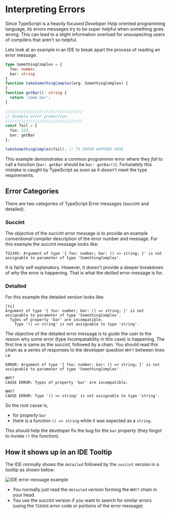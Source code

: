 # Interpreting Errors 
Since TypeScript is a heavily focused *Developer Help* oriented programming language, its errors messages try to be super helpful when something goes wrong. This can lead to a slight information overload for unsuspecting users of compilers that aren't so helpful. 

Lets look at an example in an IDE to break apart the process of reading an error message. 

```ts
type SomethingComplex = {
  foo: number,
  bar: string
}
function takeSomethingComplex(arg: SomethingComplex) {
}
function getBar(): string {
  return 'some bar';
}

//////////////////////////////////
// Example error production
//////////////////////////////////
const fail = {
  foo: 123,
  bar: getBar
};

takeSomethingComplex(fail); // TS ERROR HAPPENS HERE 
```

This example demonstrates a common programmer error where they *fail* to call a function (`bar: getBar` should be `bar: getBar()`). Fortunately this mistake is caught by TypeScript as soon as it doesn't meet the type requirements. 

## Error Categories
There are two categories of TypeScript Error messages (succint and detailed). 

### Succint
The objective of the succint error message is to provide an example *conventional compiler* description of the error number and message. For this example the succint message looks like: 

```
TS2345: Argument of type '{ foo: number; bar: () => string; }' is not assignable to parameter of type 'SomethingComplex'.
```
It is fairly self explanatory. However, it doesn't provide a deeper breakdown of *why* the error is happening. That is what the *detiled* error message is for.

### Detailed
For this example the detailed version looks like: 

```
[ts]
Argument of type '{ foo: number; bar: () => string; }' is not assignable to parameter of type 'SomethingComplex'.
  Types of property 'bar' are incompatible.
    Type '() => string' is not assignable to type 'string'.
```
The objective of the detailed error message is to *guide* the user to the reason why some error (type incompatability in this case) is happening. The first line is same as the succint, followed by a chain. You should read this chain as a series of responses to the developer question `WHY?` between lines i.e 

```
ERROR: Argument of type '{ foo: number; bar: () => string; }' is not assignable to parameter of type 'SomethingComplex'.

WHY? 
CAUSE ERROR: Types of property 'bar' are incompatible.

WHY? 
CAUSE ERROR: Type '() => string' is not assignable to type 'string'.
```

So the root cause is,
* for property `bar`
* there is a function `() => string` while it was expected as a `string`. 

This should help the developer fix the bug for the `bar` property (they forgot to invoke `()` the function).

## How it shows up in an IDE Tooltip 

The IDE normally shows the `detailed` followed by the `succint` version in a tooltip as shown below: 

![IDE error message example](https://raw.githubusercontent.com/basarat/typescript-book/master/images/errors/interpreting-errors/ide.png)

* You normally just read the `detailed` version forming the `WHY?` chain in your head. 
* You use the succint version if you want to search for similar errors (using the `TSXXXX` error code or portions of the error message)
